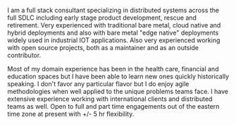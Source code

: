 I am a full stack consultant specializing in distributed systems across the full SDLC including early stage product development, rescue and retirement. Very experienced with traditional bare metal, cloud native and hybrid deployments and also with bare metal "edge native" deployments widely used in industrial IOT applications.  Also very experienced working with open source projects, both as a maintainer and as an outside contributor.

Most of my domain experience has been in the health care, financial and education spaces but I have been able to learn new ones quickly historically speaking. I don't favor any particular flavor but I do enjoy agile methodologies when well applied to the unique problems teams face.  I have extensive experience working with international clients and distributed teams as well.  Open to full and part time engagements out of the eastern time zone at present with +/- 5 hr flexibility.
